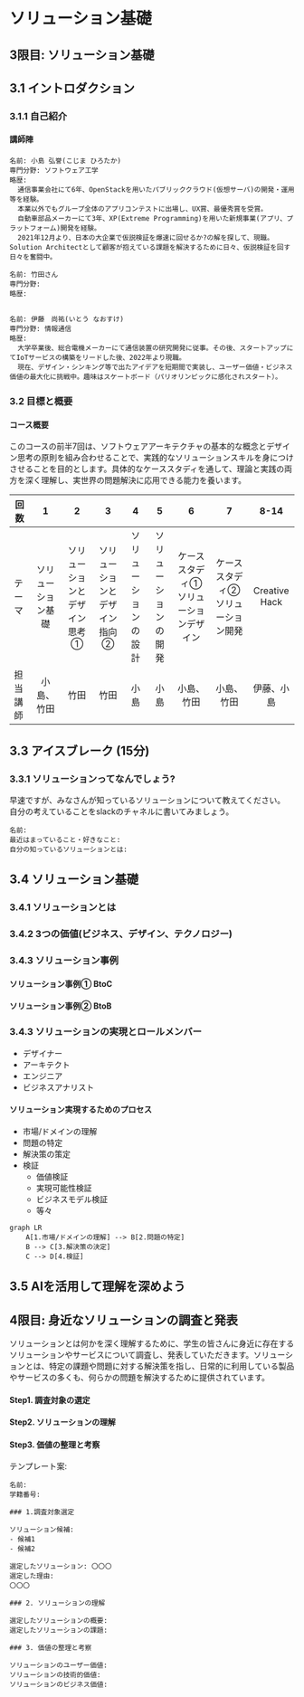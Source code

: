 # ソリューション基礎



## 3限目: ソリューション基礎

## 3.1 イントロダクション 

### 3.1.1 自己紹介

#### 講師陣

```
名前: 小島 弘誉(こじま ひろたか)
専門分野: ソフトウェア工学
略歴: 
  通信事業会社にて6年、OpenStackを用いたパブリッククラウド(仮想サーバ)の開発・運用等を経験。
  本業以外でもグループ全体のアプリコンテストに出場し、UX賞、最優秀賞を受賞。  
  自動車部品メーカーにて3年、XP(Extreme Programming)を用いた新規事業(アプリ、プラットフォーム)開発を経験。   
  2021年12月より、日本の大企業で仮説検証を爆速に回せるか?の解を探して、現職。Solution Architectとして顧客が抱えている課題を解決するために日々、仮説検証を回す日々を奮闘中。     
```

```
名前: 竹田さん
専門分野: 
略歴: 
 
```

```
名前: 伊藤　尚祐(いとう なおすけ)
専門分野: 情報通信
略歴:
  大学卒業後、総合電機メーカーにて通信装置の研究開発に従事。その後、スタートアップにてIoTサービスの構築をリードした後、2022年より現職。
  現在、デザイン・シンキング等で出たアイデアを短期間で実装し、ユーザー価値・ビジネス価値の最大化に挑戦中。趣味はスケートボード（パリオリンピックに感化されスタート）。
```



### 3.2 目標と概要

#### コース概要

このコースの前半7回は、ソフトウェアアーキテクチャの基本的な概念とデザイン思考の原則を組み合わせることで、実践的なソリューションスキルを身につけさせることを目的とします。具体的なケーススタディを通して、理論と実践の両方を深く理解し、実世界の問題解決に応用できる能力を養います。    

| 回数     |         1          |               2               |               3               |          4           |          5           |                   6                   |                 7                 |     8-14      |
| -------- | :----------------: | :---------------------------: | :---------------------------: | :------------------: | :------------------: | :-----------------------------------: | :-------------------------------: | :-----------: |
| テーマ   | ソリューション基礎 | ソリューションとデザイン思考① | ソリューションとデザイン指向② | ソリューションの設計 | ソリューションの開発 | ケーススタディ①ソリューションデザイン | ケーススタディ②ソリューション開発 | Creative Hack |
| 担当講師 |     小島、竹田     |             竹田              |             竹田              |         小島         |         小島         |              小島、竹田               |            小島、竹田             |  伊藤、小島   |



## 3.3 アイスブレーク (15分) 

### 3.3.1 ソリューションってなんでしょう?

早速ですが、みなさんが知っているソリューションについて教えてください。  
自分の考えていることをslackのチャネルに書いてみましょう。  

```
名前: 
最近はまっていること・好きなこと: 
自分の知っているソリューションとは: 
```



## 3.4 ソリューション基礎

### 3.4.1 ソリューションとは

### 3.4.2 3つの価値(ビジネス、デザイン、テクノロジー)

### 3.4.3 ソリューション事例

#### ソリューション事例① BtoC

#### ソリューション事例② BtoB

### 3.4.3 ソリューションの実現とロールメンバー

- デザイナー
- アーキテクト
- エンジニア
- ビジネスアナリスト

#### ソリューション実現するためのプロセス

- 市場/ドメインの理解
- 問題の特定
- 解決策の策定
- 検証
  - 価値検証
  - 実現可能性検証
  - ビジネスモデル検証
  - 等々

```mermaid
graph LR
    A[1.市場/ドメインの理解] --> B[2.問題の特定]
    B --> C[3.解決策の決定]
    C --> D[4.検証]
```





## 3.5 AIを活用して理解を深めよう





## 4限目: 身近なソリューションの調査と発表



ソリューションとは何かを深く理解するために、学生の皆さんに身近に存在するソリューションやサービスについて調査し、発表していただきます。ソリューションとは、特定の課題や問題に対する解決策を指し、日常的に利用している製品やサービスの多くも、何らかの問題を解決するために提供されています。

#### Step1. 調査対象の選定

#### Step2. ソリューションの理解

#### Step3. 価値の整理と考察

テンプレート案:

```
名前: 
学籍番号: 

### 1.調査対象選定

ソリューション候補:
- 候補1
- 候補2

選定したソリューション: 〇〇〇
選定した理由:
〇〇〇

### 2. ソリューションの理解

選定したソリューションの概要:
選定したソリューションの課題: 

### 3. 価値の整理と考察

ソリューションのユーザー価値:
ソリューションの技術的価値:
ソリューションのビジネス価値:

```

